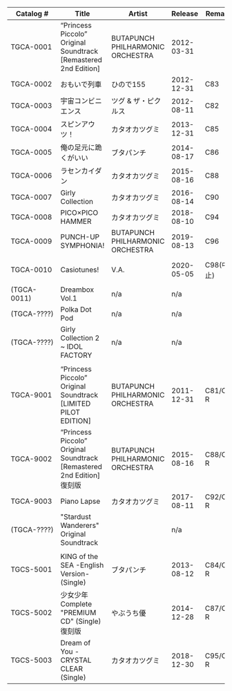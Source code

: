 | Catalog #   | Title                                                               | Artist                           | Release    | Remarks  | Link                                                            | 
|-------------|---------------------------------------------------------------------|----------------------------------|------------|----------|-----------------------------------------------------------------| 
| TGCA-0001   | “Princess Piccolo” Original Soundtrack [Remastered 2nd Edition]     | BUTAPUNCH PHILHARMONIC ORCHESTRA | 2012-03-31 |          | [Blog](http://blog.tsugumikataoka.com/?eid=215)                 | 
| TGCA-0002   | おもいで列車                                                              | ひので155                           | 2012-12-31 | C83      | [Blog](http://blog.tsugumikataoka.com/?eid=266)                 | 
| TGCA-0003   | 宇宙コンビニエンス                                                           | ツグ & ザ・ピクルス                      | 2012-08-11 | C82      | [Blog](http://blog.tsugumikataoka.com/?eid=234)                 | 
| TGCA-0004   | スピンアウツ！                                                             | カタオカツグミ                          | 2013-12-31 | C85      | [Blog](http://blog.tsugumikataoka.com/?eid=296)                 | 
| TGCA-0005   | 俺の足元に跪くがいい                                                          | ブタパンチ                            | 2014-08-17 | C86      | [Blog](http://blog.tsugumikataoka.com/?eid=300)                 | 
| TGCA-0006   | ラセンカイダン                                                             | カタオカツグミ                          | 2015-08-16 | C88      | [Blog](http://blog.tsugumikataoka.com/?eid=309)                 | 
| TGCA-0007   | Girly Collection                                                    | カタオカツグミ                          | 2016-08-14 | C90      | [Blog](http://blog.tsugumikataoka.com/?eid=312)                 | 
| TGCA-0008   | PICO×PICO HAMMER                                                    | カタオカツグミ                          | 2018-08-10 | C94      | [Blog](http://blog.tsugumikataoka.com/?eid=315)                 | 
| TGCA-0009   | PUNCH-UP SYMPHONIA!                                                 | BUTAPUNCH PHILHARMONIC ORCHESTRA | 2019-08-13 | C96      | [Blog](http://blog.tsugumikataoka.com/?eid=317) | 
| TGCA-0010   | Casiotunes!                                                         | V.A.                             | 2020-05-05 | C98(中止)| [Tweet](https://twitter.com/punchtei/status/1253853085199298560) / [Online](https://linkco.re/4G4rPp1h) | 
| (TGCA-0011) | Dreambox Vol.1                                                      | n/a                              | n/a        |          | [Tweet](https://twitter.com/punchtei/status/1239256857526415360) | 
| (TGCA-????) | Polka Dot Pod                                                       | n/a                              | n/a        |          | [Tweet](https://twitter.com/punchtei/status/1164510682022215681) | 
| (TGCA-????) | Girly Collection 2 ~ IDOL FACTORY                                   | n/a                              | n/a        |          | [Tweet](https://twitter.com/punchtei/status/977606566110097408) | 
|             |                                                                     |                                  |            |          |                                                                 | 
| TGCA-9001   | “Princess Piccolo” Original Soundtrack [LIMITED PILOT EDITION]      | BUTAPUNCH PHILHARMONIC ORCHESTRA | 2011-12-31 | C81/CD-R | [Blog](http://blog.tsugumikataoka.com/?eid=171)                 | 
| TGCA-9002   | “Princess Piccolo” Original Soundtrack [Remastered 2nd Edition] 復刻版 | BUTAPUNCH PHILHARMONIC ORCHESTRA | 2015-08-16 | C88/CD-R | [Tweet](https://twitter.com/tsugsan/status/628570638664339457)  | 
| TGCA-9003   | Piano Lapse                                                         | カタオカツグミ                          | 2017-08-11 | C92/CD-R | [Tweet](https://twitter.com/tsugsan/status/894534897079009280)  | 
| (TGCA-????) | "Stardust Wanderers" Original Soundtrack                            |                                  | n/a        |          | [Tweet](https://twitter.com/punchtei/status/660463919937384448) | 
|             |                                                                     |                                  |            |          |                                                                 | 
| TGCS-5001   | KING of the SEA -English Version- (Single)                          | ブタパンチ                            | 2013-08-12 | C84/CD-R | [Blog](http://blog.tsugumikataoka.com/?eid=289)                 | 
| TGCS-5002   | 少女少年Complete "PREMIUM CD" (Single) 復刻版                              | やぶうち優                            | 2014-12-28 | C87/CD-R | [Blog](http://blog.tsugumikataoka.com/?eid=304)                 | 
| TGCS-5003   | Dream of You - CRYSTAL CLEAR (Single)                               | カタオカツグミ                   | 2018-12-30 | C95/CD-R | [Blog](http://blog.tsugumikataoka.com/?eid=316)                 | 

